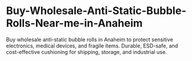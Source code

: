 # Buy-Wholesale-Anti-Static-Bubble-Rolls-Near-me-in-Anaheim
Buy wholesale anti-static bubble rolls in Anaheim to protect sensitive electronics, medical devices, and fragile items. Durable, ESD-safe, and cost-effective cushioning for shipping, storage, and industrial use.
